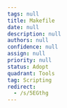 ```yaml
---
tags: null
title: Makefile
date: null
description: null
authors: null
confidence: null
assign: null
priority: null
status: Adopt
quadrant: Tools
tag: Scripting
redirect:
  - /s/5EGthg
---
```

